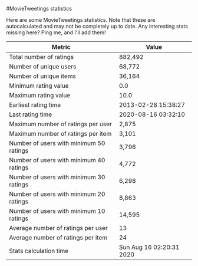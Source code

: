 #MovieTweetings statistics

Here are some MovieTweetings statistics. Note that these are autocalculated and may not be completely up to date. Any interesting stats missing here? Ping me, and I'll add them!

Metric | Value
--- | ---
Total number of ratings                 | 882,492
Number of unique users                  | 68,772
Number of unique items                  | 36,164
Minimum rating value                    | 0.0
Maximum rating value                    | 10.0
Earliest rating time                    | 2013-02-28 15:38:27
Last rating time                        | 2020-08-16 03:32:10
Maximum number of ratings per user      | 2,875
Maximum number of ratings per item      | 3,101
Number of users with minimum 50 ratings | 3,796
Number of users with minimum 40 ratings | 4,772
Number of users with minimum 30 ratings | 6,298
Number of users with minimum 20 ratings | 8,863
Number of users with minimum 10 ratings | 14,595
Average number of ratings per user      | 13
Average number of ratings per item      | 24
Stats calculation time                  | Sun Aug 16 02:20:31 2020

